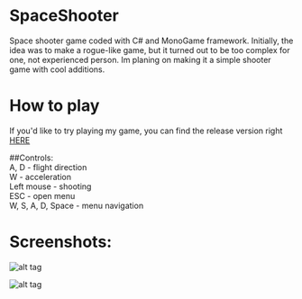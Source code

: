 # SpaceShooter
Space shooter game coded with C# and MonoGame framework.
Initially, the idea was to make a rogue-like game, but it turned out to be too complex for one, not experienced person.
Im planing on making it a simple shooter game with cool additions.

# How to play
If you'd like to try playing my game, you can find the release version right [HERE](https://drive.google.com/file/d/0B6Ho1ILoFP1GSGs5NDk2SnpXMzA/view?usp=sharing)

##Controls: <br />
A, D - flight direction<br />
W - acceleration<br />
Left mouse - shooting<br />
ESC - open menu<br />
W, S, A, D, Space - menu navigation

# Screenshots:

![alt tag](http://i.imgur.com/6MGWATn.png)

![alt tag](http://i.imgur.com/MlCroxT.png)
